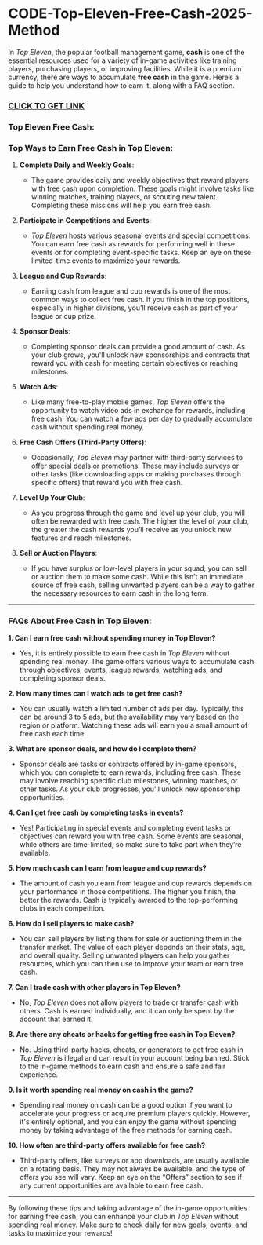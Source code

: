 # CODE-Top-Eleven-Free-Cash-2025-Method
<p>In <em>Top Eleven</em>, the popular football management game, <strong>cash</strong> is one of the essential resources used for a variety of in-game activities like training players, purchasing players, or improving facilities. While it is a premium currency, there are ways to accumulate <strong>free cash</strong> in the game. Here&rsquo;s a guide to help you understand how to earn it, along with a FAQ section.</p>
<h3><a href="https://getallnow.online/topeleven/">CLICK TO GET LINK</a></h3>
<h3><strong>Top Eleven Free Cash:</strong></h3>
<h3><strong>Top Ways to Earn Free Cash in Top Eleven:</strong></h3>
<ol>
<li>
<p><strong>Complete Daily and Weekly Goals</strong>:</p>
<ul>
<li>The game provides daily and weekly objectives that reward players with free cash upon completion. These goals might involve tasks like winning matches, training players, or scouting new talent. Completing these missions will help you earn free cash.</li>
</ul>
</li>
<li>
<p><strong>Participate in Competitions and Events</strong>:</p>
<ul>
<li><em>Top Eleven</em> hosts various seasonal events and special competitions. You can earn free cash as rewards for performing well in these events or for completing event-specific tasks. Keep an eye on these limited-time events to maximize your rewards.</li>
</ul>
</li>
<li>
<p><strong>League and Cup Rewards</strong>:</p>
<ul>
<li>Earning cash from league and cup rewards is one of the most common ways to collect free cash. If you finish in the top positions, especially in higher divisions, you&rsquo;ll receive cash as part of your league or cup prize.</li>
</ul>
</li>
<li>
<p><strong>Sponsor Deals</strong>:</p>
<ul>
<li>Completing sponsor deals can provide a good amount of cash. As your club grows, you'll unlock new sponsorships and contracts that reward you with cash for meeting certain objectives or reaching milestones.</li>
</ul>
</li>
<li>
<p><strong>Watch Ads</strong>:</p>
<ul>
<li>Like many free-to-play mobile games, <em>Top Eleven</em> offers the opportunity to watch video ads in exchange for rewards, including free cash. You can watch a few ads per day to gradually accumulate cash without spending real money.</li>
</ul>
</li>
<li>
<p><strong>Free Cash Offers (Third-Party Offers)</strong>:</p>
<ul>
<li>Occasionally, <em>Top Eleven</em> may partner with third-party services to offer special deals or promotions. These may include surveys or other tasks (like downloading apps or making purchases through specific offers) that reward you with free cash.</li>
</ul>
</li>
<li>
<p><strong>Level Up Your Club</strong>:</p>
<ul>
<li>As you progress through the game and level up your club, you will often be rewarded with free cash. The higher the level of your club, the greater the cash rewards you&rsquo;ll receive as you unlock new features and reach milestones.</li>
</ul>
</li>
<li>
<p><strong>Sell or Auction Players</strong>:</p>
<ul>
<li>If you have surplus or low-level players in your squad, you can sell or auction them to make some cash. While this isn&rsquo;t an immediate source of free cash, selling unwanted players can be a way to gather the necessary resources to earn cash in the long term.</li>
</ul>
</li>
</ol>
<hr />
<h3><strong>FAQs About Free Cash in Top Eleven:</strong></h3>
<p><strong>1. Can I earn free cash without spending money in Top Eleven?</strong></p>
<ul>
<li>Yes, it is entirely possible to earn free cash in <em>Top Eleven</em> without spending real money. The game offers various ways to accumulate cash through objectives, events, league rewards, watching ads, and completing sponsor deals.</li>
</ul>
<p><strong>2. How many times can I watch ads to get free cash?</strong></p>
<ul>
<li>You can usually watch a limited number of ads per day. Typically, this can be around 3 to 5 ads, but the availability may vary based on the region or platform. Watching these ads will earn you a small amount of free cash each time.</li>
</ul>
<p><strong>3. What are sponsor deals, and how do I complete them?</strong></p>
<ul>
<li>Sponsor deals are tasks or contracts offered by in-game sponsors, which you can complete to earn rewards, including free cash. These may involve reaching specific club milestones, winning matches, or other tasks. As your club progresses, you'll unlock new sponsorship opportunities.</li>
</ul>
<p><strong>4. Can I get free cash by completing tasks in events?</strong></p>
<ul>
<li>Yes! Participating in special events and completing event tasks or objectives can reward you with free cash. Some events are seasonal, while others are time-limited, so make sure to take part when they&rsquo;re available.</li>
</ul>
<p><strong>5. How much cash can I earn from league and cup rewards?</strong></p>
<ul>
<li>The amount of cash you earn from league and cup rewards depends on your performance in those competitions. The higher you finish, the better the rewards. Cash is typically awarded to the top-performing clubs in each competition.</li>
</ul>
<p><strong>6. How do I sell players to make cash?</strong></p>
<ul>
<li>You can sell players by listing them for sale or auctioning them in the transfer market. The value of each player depends on their stats, age, and overall quality. Selling unwanted players can help you gather resources, which you can then use to improve your team or earn free cash.</li>
</ul>
<p><strong>7. Can I trade cash with other players in Top Eleven?</strong></p>
<ul>
<li>No, <em>Top Eleven</em> does not allow players to trade or transfer cash with others. Cash is earned individually, and it can only be spent by the account that earned it.</li>
</ul>
<p><strong>8. Are there any cheats or hacks for getting free cash in Top Eleven?</strong></p>
<ul>
<li>No. Using third-party hacks, cheats, or generators to get free cash in <em>Top Eleven</em> is illegal and can result in your account being banned. Stick to the in-game methods to earn cash and ensure a safe and fair experience.</li>
</ul>
<p><strong>9. Is it worth spending real money on cash in the game?</strong></p>
<ul>
<li>Spending real money on cash can be a good option if you want to accelerate your progress or acquire premium players quickly. However, it's entirely optional, and you can enjoy the game without spending money by taking advantage of the free methods for earning cash.</li>
</ul>
<p><strong>10. How often are third-party offers available for free cash?</strong></p>
<ul>
<li>Third-party offers, like surveys or app downloads, are usually available on a rotating basis. They may not always be available, and the type of offers you see will vary. Keep an eye on the &ldquo;Offers&rdquo; section to see if any current opportunities are available to earn free cash.</li>
</ul>
<hr />
<p>By following these tips and taking advantage of the in-game opportunities for earning free cash, you can enhance your club in <em>Top Eleven</em> without spending real money. Make sure to check daily for new goals, events, and tasks to maximize your rewards!</p>

